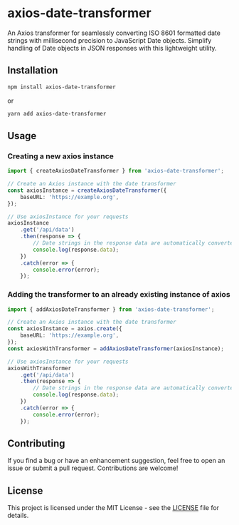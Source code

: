 # axios-date-transformer

An Axios transformer for seamlessly converting ISO 8601 formatted date strings with millisecond precision to JavaScript Date objects. Simplify handling of Date objects in JSON responses with this lightweight utility.

## Installation

```sh
npm install axios-date-transformer
```

or

```sh
yarn add axios-date-transformer
```

## Usage

### Creating a new axios instance

```ts
import { createAxiosDateTransformer } from 'axios-date-transformer';

// Create an Axios instance with the date transformer
const axiosInstance = createAxiosDateTransformer({
    baseURL: 'https://example.org',
});

// Use axiosInstance for your requests
axiosInstance
    .get('/api/data')
    .then(response => {
        // Date strings in the response data are automatically converted to Date objects
        console.log(response.data);
    })
    .catch(error => {
        console.error(error);
    });
```

### Adding the transformer to an already existing instance of axios

```ts
import { addAxiosDateTransformer } from 'axios-date-transformer';

// Create an Axios instance with the date transformer
const axiosInstance = axios.create({
    baseURL: 'https://example.org',
});
const axiosWithTransformer = addAxiosDateTransformer(axiosInstance);

// Use axiosInstance for your requests
axiosWithTransformer
    .get('/api/data')
    .then(response => {
        // Date strings in the response data are automatically converted to Date objects
        console.log(response.data);
    })
    .catch(error => {
        console.error(error);
    });
```

## Contributing

If you find a bug or have an enhancement suggestion, feel free to open an issue or submit a pull request. Contributions are welcome!

## License

This project is licensed under the MIT License - see the [LICENSE](LICENSE) file for details.
